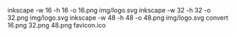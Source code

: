 inkscape -w 16 -h 16 -o 16.png img/logo.svg
inkscape -w 32 -h 32 -o 32.png img/logo.svg
inkscape -w 48 -h 48 -o 48.png img/logo.svg
convert 16.png 32.png 48.png favicon.ico
